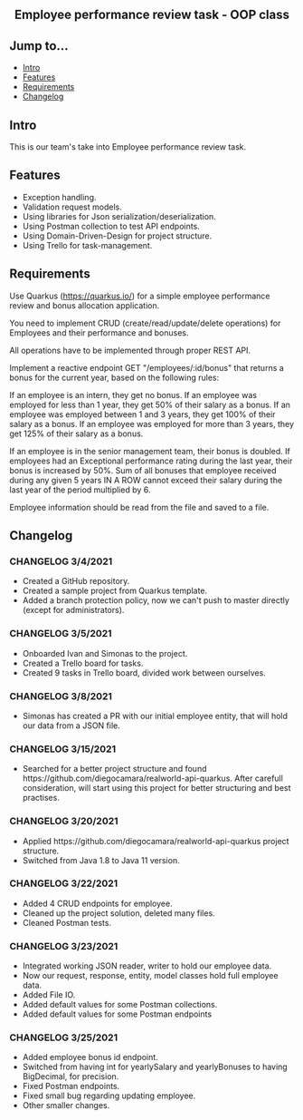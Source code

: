 <div align="center">
  <h2>Employee performance review task - OOP class</h2>
</div>

## Jump to...

  - [Intro](#intro)
  - [Features](#features)
  - [Requirements](#req)
  - [Changelog](#changelog)
  
## <a name="Intro"></a>Intro

This is our team's take into Employee performance review task.

## <a name="Features"></a>Features

<ul>
  <li>Exception handling.</li>
  <li>Validation request models.</li>
  <li>Using libraries for Json serialization/deserialization.</li>
  <li>Using Postman collection to test API endpoints.</li>
  <li>Using Domain-Driven-Design for project structure.</li>
  <li>Using Trello for task-management.</li>
</ul>

## <a name="req"></a>Requirements

Use Quarkus (https://quarkus.io/) for a simple employee performance review and bonus allocation application.

You need to implement CRUD (create/read/update/delete operations) for Employees and their performance and bonuses.

All operations have to be implemented through proper REST API.

Implement a reactive endpoint GET "/employees/:id/bonus" that returns a bonus for the current year, based on the following rules:

If an employee is an intern, they get no bonus.
If an employee was employed for less than 1 year, they get 50% of their salary as a bonus.
If an employee was employed between 1 and 3 years, they get 100% of their salary as a bonus. 
If an employee was employed for more than 3 years, they get 125% of their salary as a bonus.

If an employee is in the senior management team, their bonus is doubled.
If employees had an Exceptional performance rating during the last year, their bonus is increased by 50%.
Sum of all bonuses that employee received during any given 5 years IN A ROW cannot exceed their salary during the last year of the period multiplied by 6.

Employee information should be read from the file and saved to a file. 

## <a name="Changelog"></a>Changelog

<h3>CHANGELOG 3/4/2021</h3>
<ul>
  <li>Created a GitHub repository.</li>
  <li>Created a sample project from Quarkus template.</li>
  <li>Added a branch protection policy, now we can't push to master directly (except for administrators).</li>
</ul>

<h3>CHANGELOG 3/5/2021</h3>
<ul>
  <li>Onboarded Ivan and Simonas to the project.</li>
  <li>Created a Trello board for tasks.</li>
  <li>Created 9 tasks in Trello board, divided work between ourselves.</li>
</ul>

<h3>CHANGELOG 3/8/2021</h3>
<ul>
  <li>Simonas has created a PR with our initial employee entity, that will hold our data from a JSON file.</li>
</ul>

<h3>CHANGELOG 3/15/2021</h3>
<ul>
  <li>Searched for a better project structure and found https://github.com/diegocamara/realworld-api-quarkus. After carefull consideration, will start using this
  project for better structuring and best practises.</li>
</ul>

<h3>CHANGELOG 3/20/2021</h3>
<ul>
  <li>Applied https://github.com/diegocamara/realworld-api-quarkus project structure.</li>
  <li>Switched from Java 1.8 to Java 11 version.</li>
</ul>

<h3>CHANGELOG 3/22/2021</h3>
<ul>
  <li>Added 4 CRUD endpoints for employee.</li>
  <li>Cleaned up the project solution, deleted many files.</li>
  <li>Cleaned Postman tests.</li>
</ul>

<h3>CHANGELOG 3/23/2021</h3>
<ul>
  <li>Integrated working JSON reader, writer to hold our employee data.</li>
  <li>Now our request, response, entity, model classes hold full employee data.</li>
  <li>Added File IO.</li>
  <li>Added default values for some Postman collections.</li>
  <li>Added default values for some Postman endpoints</li>
</ul>

<h3>CHANGELOG 3/25/2021</h3>
<ul>
  <li>Added employee bonus id endpoint.</li>
  <li>Switched from having int for yearlySalary and yearlyBonuses to having BigDecimal, for precision.</li>
  <li>Fixed Postman endpoints.</li>
  <li>Fixed small bug regarding updating employee.</li>
  <li>Other smaller changes.</li>
</ul>
